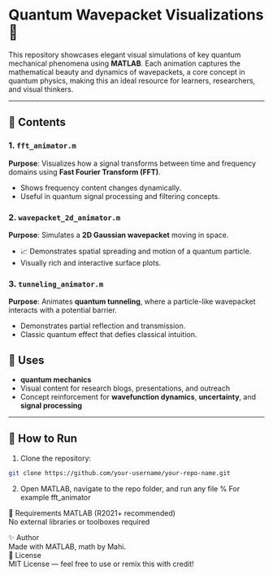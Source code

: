 # Quantum Wavepacket Visualizations 🔭

This repository showcases elegant visual simulations of key quantum mechanical phenomena using **MATLAB**. Each animation captures the mathematical beauty and dynamics of wavepackets, a core concept in quantum physics, making this an ideal resource for learners, researchers, and visual thinkers.

---

## 📁 Contents

### 1. `fft_animator.m`  
**Purpose**: Visualizes how a signal transforms between time and frequency domains using **Fast Fourier Transform (FFT)**.  
-  Shows frequency content changes dynamically.
-  Useful in quantum signal processing and filtering concepts.

### 2. `wavepacket_2d_animator.m`  
**Purpose**: Simulates a **2D Gaussian wavepacket** moving in space.  
- 📈 Demonstrates spatial spreading and motion of a quantum particle.
-  Visually rich and interactive surface plots.

### 3. `tunneling_animator.m`  
**Purpose**: Animates **quantum tunneling**, where a particle-like wavepacket interacts with a potential barrier.  
-  Demonstrates partial reflection and transmission.
-  Classic quantum effect that defies classical intuition.

## 🧠 Uses

- **quantum mechanics** 
- Visual content for research blogs, presentations, and outreach
- Concept reinforcement for **wavefunction dynamics**, **uncertainty**, and **signal processing**

---

## 🚀 How to Run

1. Clone the repository:

```bash
git clone https://github.com/your-username/your-repo-name.git
```
2. Open MATLAB, navigate to the repo folder, and run any file
   % For example
fft_animator

💎 Requirements
MATLAB (R2021+ recommended)
<br>
No external libraries or toolboxes required

✨ Author<br>
Made with MATLAB, math by Mahi. <br>
📜 License <br>
MIT License — feel free to use or remix this with credit! <br>
